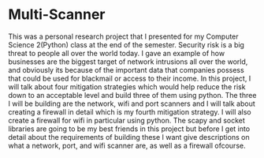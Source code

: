 # Multi-Scanner
This was a personal research project that I presented for my Computer Science 2(Python) class at the end of the semester. Security risk is a big threat to people all over the world today. I gave an example of how businesses are the biggest target of network intrusions all over the world, and obviously its because of the important data that companies possess that could be used for blackmail or access to their income. In this project, I will talk about four mitigation strategies which would help reduce the risk down to an acceptable level and build three of them using python. The three I will be building are the network, wifi and port scanners and I will talk about creating a firewall in detail which is my fourth mitigation strategy. I will also create a firewall for wifi in particular using python. The scapy and socket libraries are going to be my best friends in this project but before I get into detail about the requirements of building these I want give descriptions on what a network, port, and wifi scanner are, as well as a firewall ofcourse.
